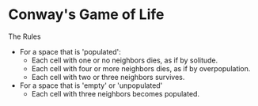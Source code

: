 # Conway's Game of Life

The Rules

* For a space that is 'populated':
  * Each cell with one or no neighbors dies, as if by solitude.
  * Each cell with four or more neighbors dies, as if by overpopulation.
  * Each cell with two or three neighbors survives.
* For a space that is 'empty' or 'unpopulated'
  * Each cell with three neighbors becomes populated.

